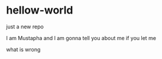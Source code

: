 # hellow-world
just a new repo
 
 I am Mustapha and l am gonna tell you about me if you let me 
 
 what is wrong
